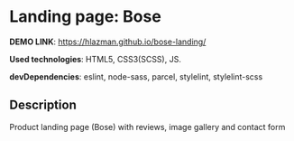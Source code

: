 # Landing page: Bose
**DEMO LINK**: https://hlazman.github.io/bose-landing/

**Used technologies**: HTML5, CSS3(SCSS), JS.

**devDependencies**: eslint, node-sass, parcel, stylelint, stylelint-scss

## Description

Product landing page (Bose) with reviews, image gallery and contact form

